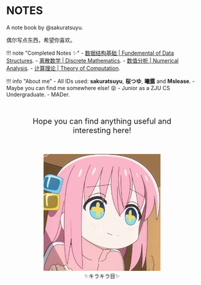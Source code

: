 # NOTES

A note book by @sakuratsuyu.

偶尔写点东西，希望你喜欢。

!!! note "Completed Notes ✨"
    - [数据结构基础 | Fundemental of Data Structures](Computer_Science_Courses/FDS/class_notes/).
    - [离散数学 | Discrete Mathematics](Mathematics_Basis/DA/Chap_1/).
    - [数值分析 | Numerical Analysis](Mathematics_Basis/NA/class_notes/).
    - [计算理论 | Theory of Computation](Mathematics_Basis/TC/class_notes/).

!!! info "About me"
    - All IDs used: **sakuratsuyu**, **桜つゆ**, **曦露** and **Mslease**.
        - Maybe you can find me somewhere else! :stuck_out_tongue_closed_eyes:
    - Junior as a ZJU CS Undergraduate.
    - MADer.

<div align="center" style="font-size:20px; font-weight:normal; margin:50px">Hope you can find anything useful and interesting here!</div>

<div align="center" style="height:600x; margin:50px">
    <figure>
        <img src="./assets/avatars/kirakirame.png" style="zoom:30%;"/>
        <figcaption>✨キラキラ目✨</figcaption>
    </figure>
</div>